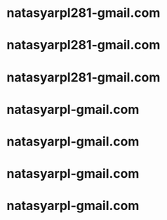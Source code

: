 # natasyarpl281-gmail.com
# natasyarpl281-gmail.com
# natasyarpl281-gmail.com
# natasyarpl-gmail.com
# natasyarpl-gmail.com
# natasyarpl-gmail.com
# natasyarpl-gmail.com
